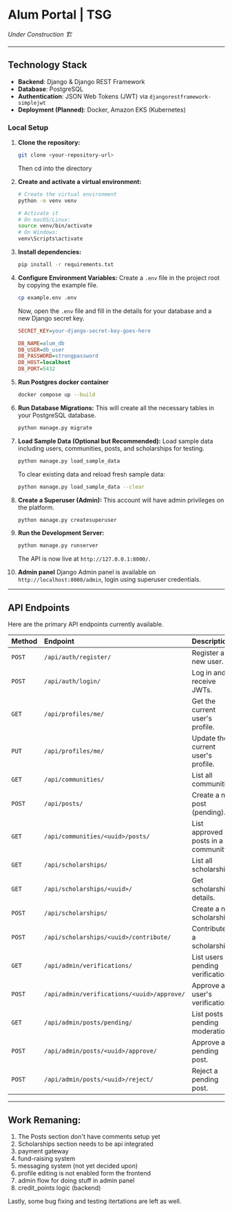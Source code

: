 # Alum Portal | TSG

_*Under Construction 🏗️*_

---

## Technology Stack

- **Backend**: Django & Django REST Framework
- **Database**: PostgreSQL
- **Authentication**: JSON Web Tokens (JWT) via `djangorestframework-simplejwt`
- **Deployment (Planned)**: Docker, Amazon EKS (Kubernetes)

### Local Setup

1.  **Clone the repository:**

    ```bash
    git clone <your-repository-url>
    ```

    Then cd into the directory

2.  **Create and activate a virtual environment:**

    ```bash
    # Create the virtual environment
    python -m venv venv

    # Activate it
    # On macOS/Linux:
    source venv/bin/activate
    # On Windows:
    venv\Scripts\activate
    ```

3.  **Install dependencies:**

    ```bash
    pip install -r requirements.txt
    ```

4.  **Configure Environment Variables:**
    Create a `.env` file in the project root by copying the example file.

    ```bash
    cp example.env .env
    ```

    Now, open the `.env` file and fill in the details for your database and a new Django secret key.

    ```ini
    SECRET_KEY=your-django-secret-key-goes-here

    DB_NAME=alum_db
    DB_USER=db_user
    DB_PASSWORD=strongpassword
    DB_HOST=localhost
    DB_PORT=5432
    ```

5.  **Run Postgres docker container**

    ```bash
    docker compose up --build
    ```

6.  **Run Database Migrations:**
    This will create all the necessary tables in your PostgreSQL database.

    ```bash
    python manage.py migrate
    ```

7.  **Load Sample Data (Optional but Recommended):**
    Load sample data including users, communities, posts, and scholarships for testing.

    ```bash
    python manage.py load_sample_data
    ```

    To clear existing data and reload fresh sample data:

    ```bash
    python manage.py load_sample_data --clear
    ```

8.  **Create a Superuser (Admin):**
    This account will have admin privileges on the platform.

    ```bash
    python manage.py createsuperuser
    ```

9.  **Run the Development Server:**

    ```bash
    python manage.py runserver
    ```

    The API is now live at `http://127.0.0.1:8000/`.

10. **Admin panel**
    Django Admin panel is available on `http://localhost:8000/admin`, login using superuser credentials.

---

## API Endpoints

Here are the primary API endpoints currently available.

| Method | Endpoint                                   | Description                         | Authorization        |
| :----- | :----------------------------------------- | :---------------------------------- | :------------------- |
| `POST` | `/api/auth/register/`                      | Register a new user.                | Public               |
| `POST` | `/api/auth/login/`                         | Log in and receive JWTs.            | Public               |
| `GET`  | `/api/profiles/me/`                        | Get the current user's profile.     | User (Authenticated) |
| `PUT`  | `/api/profiles/me/`                        | Update the current user's profile.  | User (Authenticated) |
| `GET`  | `/api/communities/`                        | List all communities.               | User (Authenticated) |
| `POST` | `/api/posts/`                              | Create a new post (pending).        | User (Authenticated) |
| `GET`  | `/api/communities/<uuid>/posts/`           | List approved posts in a community. | User (Authenticated) |
| `GET`  | `/api/scholarships/`                       | List all scholarships.              | User (Authenticated) |
| `GET`  | `/api/scholarships/<uuid>/`                | Get scholarship details.            | User (Authenticated) |
| `POST` | `/api/scholarships/`                       | Create a new scholarship.           | User (Authenticated) |
| `POST` | `/api/scholarships/<uuid>/contribute/`     | Contribute to a scholarship.        | User (Authenticated) |
| `GET`  | `/api/admin/verifications/`                | List users pending verification.    | Admin                |
| `POST` | `/api/admin/verifications/<uuid>/approve/` | Approve a user's verification.      | Admin                |
| `GET`  | `/api/admin/posts/pending/`                | List posts pending moderation.      | Admin                |
| `POST` | `/api/admin/posts/<uuid>/approve/`         | Approve a pending post.             | Admin                |
| `POST` | `/api/admin/posts/<uuid>/reject/`          | Reject a pending post.              | Admin                |

---

## Work Remaning:

1. The Posts section don't have comments setup yet
2. Scholarships section needs to be api integrated
3. payment gateway
4. fund-raising system
5. messaging system (not yet decided upon)
6. profile editing is not enabled form the frontend
7. admin flow for doing stuff in admin panel
8. credit_points logic (backend)

Lastly, some bug fixing and testing itertations are left as well.
